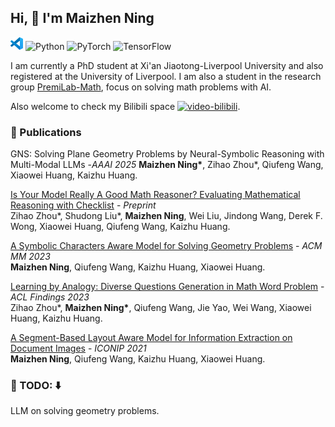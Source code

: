 

[TensorFlow]:https://img.shields.io/badge/TF-black?style=flat-square&logo=tensorflow
[PyTorch]:https://img.shields.io/badge/PyTorch-black?style=flat-square&logo=pytorch
[NumPy]:https://img.shields.io/badge/NumPy-black?style=flat-square&logo=numpy
[OpenCV]:https://img.shields.io/badge/OpenCV-black?style=flat-square&logo=opencv
[Python]:https://img.shields.io/badge/Python-black?style=flat-square&logo=python
<!--
[Pandas]:https://img.shields.io/badge/Pandas-black?style=flat-square&logo=pandas
[SciPy]:https://img.shields.io/badge/SciPy-black?style=flat-square&logo=scipy
[C++]:https://img.shields.io/badge/C++-black?style=flat-square&logo=C
[SQLite]:https://img.shields.io/badge/SQLite-black?style=flat-square&logo=sqlite
[Bazel]:https://img.shields.io/badge/Bazel-black?style=flat-square&logo=bazel
[Djongo]:https://img.shields.io/badge/Djongo-black?style=flat-square&logo=djongo
[MongoDB]:https://img.shields.io/badge/MongoDB-black?style=flat-square&logo=mongodb
[TShark]:https://img.shields.io/badge/TShark-black?style=flat-square&logo=tshark
[Shell]:https://img.shields.io/badge/Shell-black?style=flat-square&logo=shell
[JavaScript]:https://img.shields.io/badge/JS-black?style=flat-square&logo=javascript
[Markdown]:https://img.shields.io/badge/Markdown-black?style=flat-square&logo=markdown
[JupyterNotebook]:https://img.shields.io/badge/Jupyter-black?style=flat-square&logo=jupyter
[Binder]:https://img.shields.io/badge/Binder-black?style=flat-square&logo=binder
[Docker]:https://img.shields.io/badge/Docker-black?style=flat-square&logo=docker
-->

## Hi, 👋  I'm Maizhen Ning </sup>

<code><img height="20" src="https://raw.githubusercontent.com/github/explore/80688e429a7d4ef2fca1e82350fe8e3517d3494d/topics/visual-studio-code/visual-studio-code.png" alt="VSCode" title="VSCode"></code>
![Python][Python]
![PyTorch][PyTorch] 
![TensorFlow][TensorFlow]

I am currently a PhD student at Xi'an Jiaotong-Liverpool University and also registered at the University of Liverpool. 
I am also a student in the research group [PremiLab-Math](https://premilab-math.github.io), focus on solving math problems with AI. 


Also welcome to check my Bilibili space <a href="https://space.bilibili.com/268165497" target="_blank"><img src="https://img.shields.io/badge/B站--blue?logo=bilibili" alt="video-bilibili"></a>.



<!--
**ning-mz/ning-mz** is a ✨ _special_ ✨ repository because its `README.md` (this file) appears on your GitHub profile.

Here are some ideas to get you started:

- 🔭 I’m currently working on ...
- 🌱 I’m currently learning ...
- 👯 I’m looking to collaborate on ...
- 🤔 I’m looking for help with ...
- 💬 Ask me about ...
- 📫 How to reach me: ...
- 😄 Pronouns: ...
- ⚡ Fun fact: ...
-->

<!--
<code><img height="20" src="https://raw.githubusercontent.com/github/explore/80688e429a7d4ef2fca1e82350fe8e3517d3494d/topics/pytorch/pytorch.png" alt="PyTorch" title="PyTorch"></code>
<code><img height="20" src="https://raw.githubusercontent.com/github/explore/80688e429a7d4ef2fca1e82350fe8e3517d3494d/topics/macos/macos.png" alt="MacOS" title="MacOS"></code>
-->




### 📝 Publications

GNS: Solving Plane Geometry Problems by Neural-Symbolic Reasoning with Multi-Modal LLMs -_AAAI 2025_
__Maizhen Ning*__, Zihao Zhou*, Qiufeng Wang, Xiaowei Huang, Kaizhu Huang. 

[Is Your Model Really A Good Math Reasoner? Evaluating Mathematical Reasoning with Checklist](https://arxiv.org/pdf/2407.08733) - _Preprint_   
Zihao Zhou*, Shudong Liu*, __Maizhen Ning__, Wei Liu, Jindong Wang, Derek F. Wong, Xiaowei Huang, Qiufeng Wang, Kaizhu Huang. 

[A Symbolic Characters Aware Model for Solving Geometry Problems](https://dl.acm.org/doi/10.1145/3581783.3612570) - _ACM MM 2023_   
__Maizhen Ning__, Qiufeng Wang, Kaizhu Huang, Xiaowei Huang.

[Learning by Analogy: Diverse Questions Generation in Math Word Problem](https://aclanthology.org/2023.findings-acl.705/) - _ACL Findings 2023_   
Zihao Zhou*, __Maizhen Ning*__, Qiufeng Wang, Jie Yao, Wei Wang, Xiaowei Huang, Kaizhu Huang. 

[A Segment-Based Layout Aware Model for Information Extraction on Document Images](https://link.springer.com/chapter/10.1007/978-3-030-92307-5_88) - _ICONIP 2021_   
__Maizhen Ning__, Qiufeng Wang, Kaizhu Huang, Xiaowei Huang. 
<!--
Dengpan Yuan, Maizhen Ning, Runguo Xu, Shuming Zhou, Wentao Shi, Kai Zheng, Xin Huang. [Model checking indoor positioning system with triangulation positioning technology](https://ieeexplore.ieee.org/abstract/document/8589425) - _ITME 2018_
-->


<!--
### 🖥️ Open-Source Projects &emsp; <a href="AWESOME-STARS.md"><code><img height="20" src="https://user-images.githubusercontent.com/29084184/218291263-dffd3fed-1588-4909-a67c-c8ef238bd3ee.png" alt="Give a Star" title="Give me a Star"></code></a> 

<table><tbody>
<tr><th> Projects </th></tr>
  
<tr><td>

| Title | Description |
|--|--|


</td></tr>

</tbody></table>
-->



### 🚧 TODO: ⬇️

LLM on solving geometry problems.

